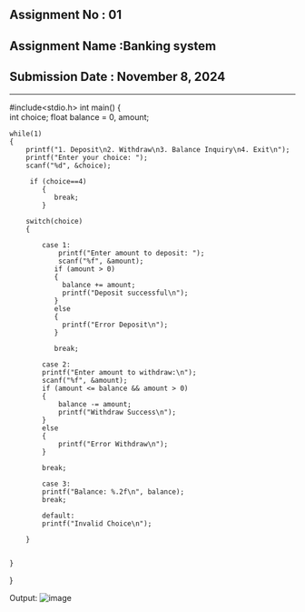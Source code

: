 ## **Assignment No : 01**

## **Assignment Name :Banking system**

## **Submission Date : November 8, 2024**

---

#include<stdio.h>
int main()
{   
    int choice;
    float balance = 0, amount;

    while(1)
    {
        printf("1. Deposit\n2. Withdraw\n3. Balance Inquiry\n4. Exit\n");
        printf("Enter your choice: ");
        scanf("%d", &choice);

         if (choice==4)
            {
               break;
            }
            
        switch(choice)
        {

            case 1:
                printf("Enter amount to deposit: ");
                scanf("%f", &amount);
               if (amount > 0)
               {
                 balance += amount;
                 printf("Deposit successful\n");
               }
               else
               {
                 printf("Error Deposit\n");
               }
              
               break;

            case 2:
            printf("Enter amount to withdraw:\n");
            scanf("%f", &amount);
            if (amount <= balance && amount > 0)
            {   
                balance -= amount;
                printf("Withdraw Success\n");
            }
            else 
            {
                printf("Error Withdraw\n");   
            }
           
            break;

            case 3:
            printf("Balance: %.2f\n", balance);
            break;
      
            default:
            printf("Invalid Choice\n");

        }
         
        
    }
    
}


Output:
![image](https://github.com/user-attachments/assets/be38a5f0-20e8-4e48-9d56-25d469eaa181)






